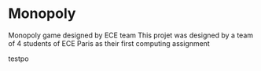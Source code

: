 # Monopoly
Monopoly game designed by ECE team
This projet was designed by a team of 4 students of ECE Paris as their first computing assignment
  
  testpo
